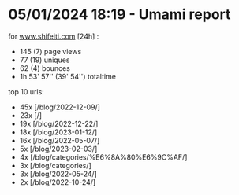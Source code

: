 # 05/01/2024 18:19 - Umami report
for www.shifeiti.com [24h] :

 - 145 (7) page views
 - 77 (19) uniques
 - 62 (4) bounces
 - 1h 53' 57'' (39' 54'') totaltime


top 10 urls:
 - 45x [/blog/2022-12-09/]
 - 23x [/]
 - 19x [/blog/2022-12-22/]
 - 18x [/blog/2023-01-12/]
 - 16x [/blog/2022-05-07/]
 - 5x [/blog/2023-02-03/]
 - 4x [/blog/categories/%E6%8A%80%E6%9C%AF/]
 - 3x [/blog/categories/]
 - 3x [/blog/2022-05-24/]
 - 2x [/blog/2022-10-24/]


